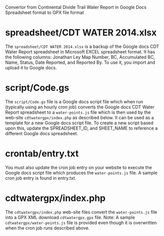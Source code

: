 Convertor from Continental Divide Trail Water Report in Google Docs Spreadsheet format to GPX file format 

spreadsheet/CDT WATER 2014.xlsx
===============================
The `spreadsheet/CDT WATER 2014.xlsx` is a backup of the Google docs CDT Water
Report spreadsheet in Microsoft EXCEL spreadsheet format. It has the following
columns: Jonathan Ley Map Number, BC, Accumulated BC, Name, Status, Date
Reported, and Reported By. To use it, you import and upload it to Google
docs. 

script/Code.gs
==============
The `script/Code.gs` file is a Google docs script file which when run
(typically using an hourly cron job) converts the Google docs CDT Water
Report spreadsheet to a `water-points.js` file which is then used by the
web-site `cdtwatergpx/index.php` as described below. It can be used as a
template for a new Google docs script file. To create a new script based
upon this, update the SPREADSHEET_ID, and SHEET_NAME to reference a
different Google docs spreadsheet. 

crontab/entry.txt
=================
You must also update the cron job entry on your website to execute the Google
docs script file which produces the `water-points.js` file. A sample cron job
entry is found in entry.txt.

cdtwatergpx/index.php
======================================================================
The `cdtwatergpx/index.php` web-site files convert the `water-points.js` file
into a GPX XML download `cdtwatergpx.gpx` file. Note: A sample
`cdtwatergpx/water-points.js` file is provided even though it is overwritten
when the cron job runs described above.
